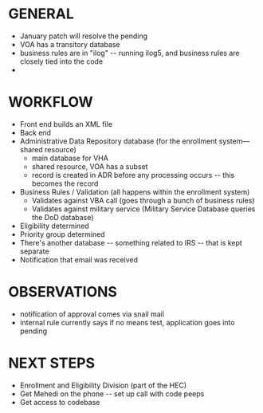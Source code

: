 

# GENERAL
+ January patch will resolve the pending 
+ VOA has a transitory database 
+ business rules are in "ilog" -- running ilog5, and business rules are closely tied into the code  
+ 

# WORKFLOW
+ Front end builds an XML file
+ Back end 
+ Administrative Data Repository database (for the enrollment system—shared resource)
    + main database for VHA
    + shared resource, VOA has a subset 
    + record is created in ADR before any processing occurs -- this becomes the record 
+ Business Rules / Validation (all happens within the enrollment system)
    + Validates against VBA call (goes through a bunch of business rules)
    + Validates against military service (Military Service Database queries the DoD database) 
+ Eligibility determined 
+ Priority group determined
+ There's another database -- something related to IRS -- that is kept separate 
+ Notification that email was received 

# OBSERVATIONS 
+ notification of approval comes via snail mail
+ internal rule currently says if no means test, application goes into pending 

# NEXT STEPS 
+ Enrollment and Eligibility Division (part of the HEC) 
+ Get Mehedi on the phone -- set up call with code peeps
+ Get access to codebase
